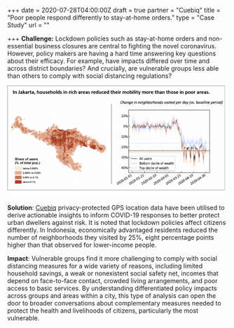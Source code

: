 +++
date = 2020-07-28T04:00:00Z
draft = true
partner = "Cuebiq"
title = "Poor people respond differently to stay-at-home orders."
type = "Case Study"
url = ""

+++
**Challenge:** Lockdown policies such as stay-at-home orders and non-essential business closures are central to fighting the novel coronavirus. However, policy makers are having a hard time answering key questions about their efficacy. For example, have impacts differed over time and across district boundaries? And crucially, are vulnerable groups less able than others to comply with social distancing regulations?

![Indonesia Data Analysis](/Indonesia.png)

**Solution**: [Cuebiq](https://www.cuebiq.com/visitation-insights-covid19/) privacy-protected GPS location data have been utilised to derive actionable insights to inform COVID-19 responses to better protect urban dwellers against risk. It is noted that lockdown policies affect citizens differently. In Indonesia, economically advantaged residents reduced the number of neighborhoods they visited by 25%, eight percentage points higher than that observed for lower-income people.

**Impact**: Vulnerable groups find it more challenging to comply with social distancing measures for a wide variety of reasons, including limited household savings, a weak or nonexistent social safety net, incomes that depend on face-to-face contact, crowded living arrangements, and poor access to basic services. By understanding differentiated policy impacts across groups and areas within a city, this type of analysis can open the door to broader conversations about complementary measures needed to protect the health and livelihoods of citizens, particularly the most vulnerable.